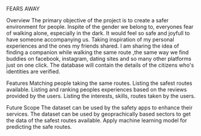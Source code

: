 
FEARS AWAY

Overview
The primary objective of the project is to create a safer environment for people. Inspite of the gender we belong to, everyones fear of walking alone, especially in the dark. It would feel so safe and joyfull to have someone accompanying us. Taking inspiration of my personal experiences and the ones my friends shared. I am sharing the idea of finding a companion while walking the same route ,the same way we find buddies on facebook, instagram, dating sites and so many other platforms just on one click. The database will contain the details of the citizens who's identities are verified. 

Features
Matching people taking the same routes.
Listing the safest routes available.
Listing and ranking peoples experiences based on the reviews provided by the users.
Listing the interests, skills, routes taken by the users.

Future Scope
The dataset can be used by the safety apps to enhance their services. 
The dataset can be used by geoprachically based sectors to get the data of the safest routes available.
Apply machine learning model for predicting the safe routes.
